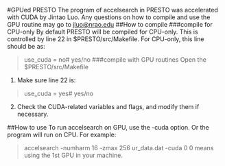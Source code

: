 #GPUed PRESTO
The program of accelsearch in PRESTO was accelerated with CUDA by Jintao Luo. Any questions on how to compile and use the GPU routine may go to jluo@nrao.edu
##How to compile
###compile for CPU-only
By default PRESTO will be compiled for CPU-only. This is controlled by line 22 in $PRESTO/src/Makefile. For CPU-only, this line should be as:
>use_cuda = no# yes/no
###compile with GPU routines
Open the $PRESTO/src/Makefile
1.	Make sure line 22 is:
>use_cuda = yes# yes/no
2.	Check the CUDA-related variables and flags, and modify them if necessary.

##How to use
To run accelsearch on GPU, use the -cuda option. Or the program will run on CPU. For example: 
>accelsearch -numharm 16 -zmax 256 ur_data.dat -cuda 0
0 means using the 1st GPU in your machine.
